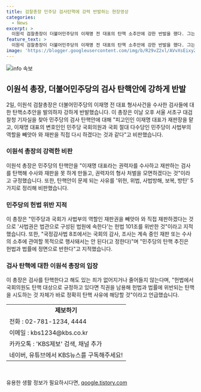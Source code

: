 ```yaml
---
title: 검찰총장 민주당 검사탄핵에 강력 반발하는 현장영상
categories:
  - News
excerpt: >
  이원석 검찰총장이 더불어민주당의 이재명 전 대표의 탄핵 소추안에 강한 반발을 했다. 그는 민주당의 검사 탄핵안을 사법권을 빼앗아 권력자의 형사 처벌을 모면하겠다는 것으로 비판하며 위헌·위법·사법방해·보복·방탄 등 5가지 사유로 탄핵을 지적했다. 추가로, 이 총장은 민주당의 탄핵안이 수사 검사들에 대한 보복 탄핵이며 방탄 탄핵이라고 지적했으며, 검사를 탄핵한다고 해도 죄가 없어지거나 줄어들지 않는다고 강조했다.
feature_text: >
  이원석 검찰총장이 더불어민주당의 이재명 전 대표의 탄핵 소추안에 강한 반발을 했다. 그는 민주당의 검사 탄핵안을 사법권을 빼앗아 권력자의 형사 처벌을 모면하겠다는 것으로 비판하며 위헌·위법·사법방해·보복·방탄 등 5가지 사유로 탄핵을 지적했다. 추가로, 이 총장은 민주당의 탄핵안이 수사 검사들에 대한 보복 탄핵이며 방탄 탄핵이라고 지적했으며, 검사를 탄핵한다고 해도 죄가 없어지거나 줄어들지 않는다고 강조했다.
image: 'https://blogger.googleusercontent.com/img/b/R29vZ2xl/AVvXsEixyZcFfHzMRdzZMjFBmAUKJYCLCGyLL1o632UiGVXcaFdKo_bkvkuCioo0uUKlGfBVcT3P84aROyZIXSBEx3Aw5nCQ3pTgDom1WDC4m8eifvWiAmWEEVb4x6G_l8C0QH225ldMjyaFvpxGEBGNO37VmDTDMHGhJPq73UglMfDca1-0aw/s1600/blogspot.png'
---
```


<p><img src="https://blogger.googleusercontent.com/img/b/R29vZ2xl/AVvXsEixyZcFfHzMRdzZMjFBmAUKJYCLCGyLL1o632UiGVXcaFdKo_bkvkuCioo0uUKlGfBVcT3P84aROyZIXSBEx3Aw5nCQ3pTgDom1WDC4m8eifvWiAmWEEVb4x6G_l8C0QH225ldMjyaFvpxGEBGNO37VmDTDMHGhJPq73UglMfDca1-0aw/s1600/blogspot.png" alt="info 속보" /></p>

<h2 data-ke-size="size26">이원석 총장, 더불어민주당의 검사 탄핵안에 강하게 반발</h2>

<p data-ke-size="size16">2일, 이원석 검찰총장은 더불어민주당의 이재명 전 대표 형사사건을 수사한 검사들에 대한 탄핵소추안을 발의하자 강하게 반발했습니다. 이 총장은 이날 오후 서울 서초구 대검찰청 기자실을 찾아 민주당의 검사 탄핵안에 대해 "피고인인 이재명 대표가 재판장을 맡고, 이재명 대표의 변호인인 민주당 국회의원과 국회 절대 다수당인 민주당이 사법부의 역할을 빼앗아 와 재판을 직접 다시 하겠다는 것과 같다"고 비판했습니다.</p>

<h3>이원석 총장의 강력한 비판</h3>

<p data-ke-size="size16">이원석 총장은 민주당의 탄핵안을 "이재명 대표라는 권력자를 수사하고 재판하는 검사를 탄핵해 수사와 재판을 못 하게 만들고, 권력자의 형사 처벌을 모면하겠다는 것"이라고 규정했습니다. 또한, 탄핵안이 문제 되는 사유를 '위헌, 위법, 사법방해, 보복, 방탄' 5가지로 정리해 비판했습니다.</p>

<h3>민주당의 헌법 위반 지적</h3>

<p data-ke-size="size16">이 총장은 "민주당과 국회가 사법부의 역할인 재판권을 빼앗아 와 직접 재판하겠다는 것으로 '사법권은 법관으로 구성된 법원에 속한다'는 헌법 101조를 위반한 것"이라고 지적했습니다. 또한, "국정감사법 8조에서는 국회의 감사, 조사는 계속 중인 재판 또는 수사의 소추에 관여할 목적으로 행사돼서는 안 된다(고 정한다)"며 "민주당의 탄핵 추진은 헌법과 법률에 정면으로 반한다"고 지적했습니다.</p>

<h3>검사 탄핵에 대한 이원석 총장의 입장</h3>

<p data-ke-size="size16">이 총장은 검사를 탄핵한다고 해도 있는 죄가 없어지거나 줄어들지 않는다며, "헌법에서 국회의원도 탄핵 대상으로 규정하고 있다면 직권을 남용해 헌법과 법률에 위반되는 탄핵을 시도하는 것 자체가 바로 정확히 탄핵 사유에 해당할 것"이라고 언급했습니다.</p>

<table>
    <tr>
        <td style="text-align: center; height: 17px;"><b>제보하기</b></td>
    </tr>
    <tr>
        <td>전화 : 02-781-1234, 4444</td>
    </tr>
    <tr>
        <td>이메일 : kbs1234@kbs.co.kr</td>
    </tr>
    <tr>
        <td>카카오톡 : 'KBS제보' 검색, 채널 추가</td>
    </tr>
    <tr>
        <td>네이버, 유튜브에서 KBS뉴스를 구독해주세요!</td>
    </tr>
</table>

<p data-ke-size="size16">&nbsp;</p>
유용한 생활 정보가 필요하시다면, <a href="https://qoogle.tistory.com" rel="dofollow">qoogle.tistory.com</a>


